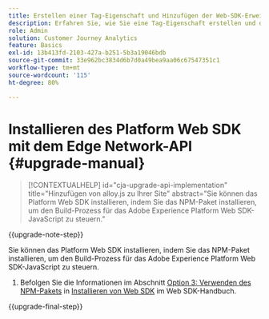 ```yaml
---
title: Erstellen einer Tag-Eigenschaft und Hinzufügen der Web-SDK-Erweiterung
description: Erfahren Sie, wie Sie eine Tag-Eigenschaft erstellen und die Web-SDK-Erweiterung hinzufügen
role: Admin
solution: Customer Journey Analytics
feature: Basics
exl-id: 13b413fd-2103-427a-b251-5b3a19046bdb
source-git-commit: 33e962bc3834d6b7d0a49bea9aa06c67547351c1
workflow-type: tm+mt
source-wordcount: '115'
ht-degree: 80%

---
```


# Installieren des Platform Web SDK mit dem Edge Network-API {#upgrade-manual}

<!-- markdownlint-disable MD034 -->

>[!CONTEXTUALHELP]
>id="cja-upgrade-api-implementation"
>title="Hinzufügen von alloy.js zu Ihrer Site"
>abstract="Sie können das Platform Web SDK installieren, indem Sie das NPM-Paket installieren, um den Build-Prozess für das Adobe Experience Platform Web SDK-JavaScript zu steuern."

<!-- markdownlint-enable MD034 -->

{{upgrade-note-step}}

Sie können das Platform Web SDK installieren, indem Sie das NPM-Paket installieren, um den Build-Prozess für das Adobe Experience Platform Web SDK-JavaScript zu steuern.

1. Befolgen Sie die Informationen im Abschnitt [Option 3: Verwenden des NPM-Pakets](https://experienceleague.adobe.com/en/docs/experience-platform/edge/fundamentals/installing-the-sdk#option-3-using-the-npm-package) in [Installieren von Web SDK](https://experienceleague.adobe.com/de/docs/experience-platform/edge/fundamentals/installing-the-sdk) im Web SDK-Handbuch.

{{upgrade-final-step}}

